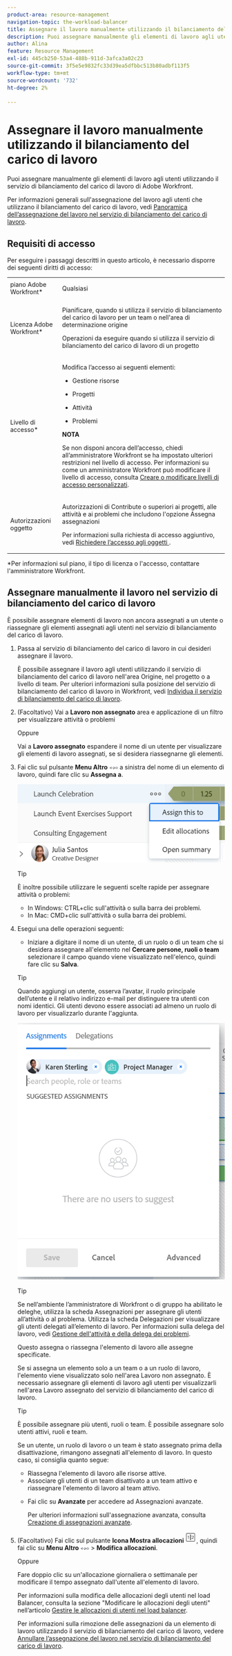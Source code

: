 ```yaml
---
product-area: resource-management
navigation-topic: the-workload-balancer
title: Assegnare il lavoro manualmente utilizzando il bilanciamento del carico di lavoro
description: Puoi assegnare manualmente gli elementi di lavoro agli utenti utilizzando il servizio di bilanciamento del carico di lavoro di Adobe Workfront.
author: Alina
feature: Resource Management
exl-id: 445cb250-53a4-488b-911d-3afca3a02c23
source-git-commit: 3f5e5e9832fc33d39ea5dfbbc513b80adbf113f5
workflow-type: tm+mt
source-wordcount: '732'
ht-degree: 2%

---
```


# Assegnare il lavoro manualmente utilizzando il bilanciamento del carico di lavoro

Puoi assegnare manualmente gli elementi di lavoro agli utenti utilizzando il servizio di bilanciamento del carico di lavoro di Adobe Workfront.

Per informazioni generali sull&#39;assegnazione del lavoro agli utenti che utilizzano il bilanciamento del carico di lavoro, vedi [Panoramica dell’assegnazione del lavoro nel servizio di bilanciamento del carico di lavoro](../../resource-mgmt/workload-balancer/assign-work-in-workload-balancer.md).

## Requisiti di accesso

Per eseguire i passaggi descritti in questo articolo, è necessario disporre dei seguenti diritti di accesso:

<table style="table-layout:auto"> 
 <col> 
 <col> 
 <tbody> 
  <tr> 
   <td role="rowheader">piano Adobe Workfront*</td> 
   <td> <p>Qualsiasi </p> </td> 
  </tr> 
  <tr> 
   <td role="rowheader">Licenza Adobe Workfront*</td> 
   <td> <p>Pianificare, quando si utilizza il servizio di bilanciamento del carico di lavoro per un team o nell'area di determinazione origine </p>
   <p>Operazioni da eseguire quando si utilizza il servizio di bilanciamento del carico di lavoro di un progetto </p>
 </td> 
  </tr> 
  <tr> 
   <td role="rowheader">Livello di accesso*</td> 
   <td> <p>Modifica l’accesso ai seguenti elementi:</p> 
    <ul> 
     <li> <p>Gestione risorse</p> </li> 
     <li> <p>Progetti</p> </li> 
     <li> <p>Attività</p> </li> 
     <li> <p>Problemi</p> </li> 
    </ul> <p><b>NOTA</b>

Se non disponi ancora dell’accesso, chiedi all’amministratore Workfront se ha impostato ulteriori restrizioni nel livello di accesso. Per informazioni su come un amministratore Workfront può modificare il livello di accesso, consulta <a href="../../administration-and-setup/add-users/configure-and-grant-access/create-modify-access-levels.md" class="MCXref xref">Creare o modificare livelli di accesso personalizzati</a>.</p> </td>
</tr> 
  <tr> 
   <td role="rowheader">Autorizzazioni oggetto</td> 
   <td> <p>Autorizzazioni di Contribute o superiori ai progetti, alle attività e ai problemi che includono l'opzione Assegna assegnazioni</p> <p>Per informazioni sulla richiesta di accesso aggiuntivo, vedi <a href="../../workfront-basics/grant-and-request-access-to-objects/request-access.md" class="MCXref xref">Richiedere l’accesso agli oggetti </a>.</p> </td> 
  </tr> 
 </tbody> 
</table>

&#42;Per informazioni sul piano, il tipo di licenza o l&#39;accesso, contattare l&#39;amministratore Workfront.

## Assegnare manualmente il lavoro nel servizio di bilanciamento del carico di lavoro

È possibile assegnare elementi di lavoro non ancora assegnati a un utente o riassegnare gli elementi assegnati agli utenti nel servizio di bilanciamento del carico di lavoro.

1. Passa al servizio di bilanciamento del carico di lavoro in cui desideri assegnare il lavoro.

   È possibile assegnare il lavoro agli utenti utilizzando il servizio di bilanciamento del carico di lavoro nell&#39;area Origine, nel progetto o a livello di team. Per ulteriori informazioni sulla posizione del servizio di bilanciamento del carico di lavoro in Workfront, vedi [Individua il servizio di bilanciamento del carico di lavoro](../../resource-mgmt/workload-balancer/locate-workload-balancer.md).

1. (Facoltativo) Vai a **Lavoro non assegnato** area e applicazione di un filtro per visualizzare attività o problemi

   Oppure

   Vai a **Lavoro assegnato** espandere il nome di un utente per visualizzare gli elementi di lavoro assegnati, se si desidera riassegnarne gli elementi.

1. Fai clic sul pulsante **Menu Altro** ![](assets/qs-more-menu.png) a sinistra del nome di un elemento di lavoro, quindi fare clic su **Assegna a**.

   ![](assets/assign-this-to-link-from-task-wb-nwe-350x104.png)

   >[!TIP]
   >
   >È inoltre possibile utilizzare le seguenti scelte rapide per assegnare attività o problemi:
   >
   >* In Windows: CTRL+clic sull&#39;attività o sulla barra dei problemi.
   >* In Mac: CMD+clic sull&#39;attività o sulla barra dei problemi.


1. Esegui una delle operazioni seguenti:

   * Iniziare a digitare il nome di un utente, di un ruolo o di un team che si desidera assegnare all&#39;elemento nel **Cercare persone, ruoli o team** selezionare il campo quando viene visualizzato nell&#39;elenco, quindi fare clic su **Salva**.
   >[!TIP]
   >
   >Quando aggiungi un utente, osserva l’avatar, il ruolo principale dell’utente e il relativo indirizzo e-mail per distinguere tra utenti con nomi identici. Gli utenti devono essere associati ad almeno un ruolo di lavoro per visualizzarlo durante l&#39;aggiunta.

   ![](assets/assignments-box-with-advanced-assignments-delegations-wb.png)

   >[!TIP]
   >
   > Se nell’ambiente l’amministratore di Workfront o di gruppo ha abilitato le deleghe, utilizza la scheda Assegnazioni per assegnare gli utenti all’attività o al problema. Utilizza la scheda Delegazioni per visualizzare gli utenti delegati all’elemento di lavoro. Per informazioni sulla delega del lavoro, vedi [Gestione dell&#39;attività e della delega dei problemi](../../manage-work/delegate-work/how-to-delegate-work.md).


   Questo assegna o riassegna l&#39;elemento di lavoro alle assegne specificate.

   Se si assegna un elemento solo a un team o a un ruolo di lavoro, l&#39;elemento viene visualizzato solo nell&#39;area Lavoro non assegnato. È necessario assegnare gli elementi di lavoro agli utenti per visualizzarli nell&#39;area Lavoro assegnato del servizio di bilanciamento del carico di lavoro.

   >[!TIP]
   >
   >È possibile assegnare più utenti, ruoli o team. È possibile assegnare solo utenti attivi, ruoli e team.
   >
   >
   >Se un utente, un ruolo di lavoro o un team è stato assegnato prima della disattivazione, rimangono assegnati all&#39;elemento di lavoro. In questo caso, si consiglia quanto segue:
   >
   >   
   >   
   >   * Riassegna l&#39;elemento di lavoro alle risorse attive.
   >   * Associare gli utenti di un team disattivato a un team attivo e riassegnare l&#39;elemento di lavoro al team attivo.


   * Fai clic su **Avanzate** per accedere ad Assegnazioni avanzate.

      Per ulteriori informazioni sull&#39;assegnazione avanzata, consulta [Creazione di assegnazioni avanzate](../../manage-work/tasks/assign-tasks/create-advanced-assignments.md).


1. (Facoltativo) Fai clic sul pulsante **Icona Mostra allocazioni** ![](assets/show-allocations-icon-small.png), quindi fai clic su **Menu Altro** ![](assets/qs-more-menu.png) > **Modifica allocazioni**.

   Oppure

   Fare doppio clic su un&#39;allocazione giornaliera o settimanale per modificare il tempo assegnato dall&#39;utente all&#39;elemento di lavoro.

   Per informazioni sulla modifica delle allocazioni degli utenti nel load Balancer, consulta la sezione &quot;Modificare le allocazioni degli utenti&quot; nell’articolo [Gestire le allocazioni di utenti nel load balancer](../../resource-mgmt/workload-balancer/manage-user-allocations-workload-balancer.md).

   Per informazioni sulla rimozione delle assegnazioni da un elemento di lavoro utilizzando il servizio di bilanciamento del carico di lavoro, vedere [Annullare l’assegnazione del lavoro nel servizio di bilanciamento del carico di lavoro](../../resource-mgmt/workload-balancer/unassign-work-in-workload-balancer.md).

    
